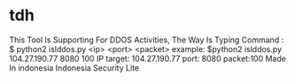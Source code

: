 # tdh
This Tool Is Supporting For DDOS Activities, The Way Is Typing Command :  $ python2 islddos.py &lt;ip> &lt;port> &lt;packet>   example:  $python2 islddos.py 104.27.190.77 8080 100  IP target: 104.27.190.77 port: 8080 packet:100  Made In indonesia Indonesia Security Lite
